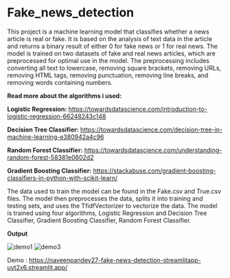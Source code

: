# Fake_news_detection

This project is a machine learning model that classifies whether a news article is real or fake. It is based on the analysis of text data in the article and returns a binary result of either 0 for fake news or 1 for real news. The model is trained on two datasets of fake and real news articles, which are preprocessed for optimal use in the model. The preprocessing includes converting all text to lowercase, removing square brackets, removing URLs, removing HTML tags, removing punctuation, removing line breaks, and removing words containing numbers.


**Read more about the algorithms i used:**

**Logistic Regression:** https://towardsdatascience.com/introduction-to-logistic-regression-66248243c148

**Decision Tree Classifier:** https://towardsdatascience.com/decision-tree-in-machine-learning-e380942a4c96

**Random Forest Classifier:** https://towardsdatascience.com/understanding-random-forest-58381e0602d2

**Gradient Boosting Classifier:** https://stackabuse.com/gradient-boosting-classifiers-in-python-with-scikit-learn/

The data used to train the model can be found in the Fake.csv and True.csv files. The model then preprocesses the data, splits it into training and testing sets, and uses the TfidfVectorizer to vectorize the data. The model is trained using four algorithms, Logistic Regression and Decision Tree Classifier, Gradient Boosting Classifier, Random Forest Classifier.

**Output**


![demo1](https://user-images.githubusercontent.com/66298494/215334890-918c9a09-3b81-4e23-80d2-bf8f5842defe.png)
![demo3](https://user-images.githubusercontent.com/66298494/215334975-dfb1056b-1198-45d1-a4ed-94e4abcd40ea.png)



Demo : https://naveenpandey27-fake-news-detection-streamlitapp-uvt2x6.streamlit.app/


